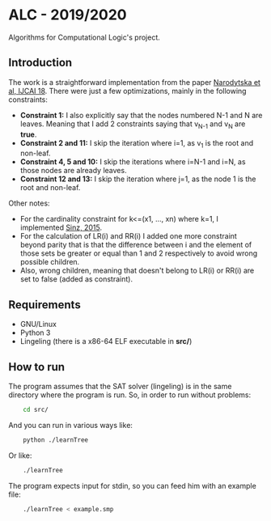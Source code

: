 # ALC - 2019/2020
Algorithms for Computational Logic's project.

## Introduction
The work is a straightforward implementation from the paper [Narodytska et al, IJCAI 18](https://www.ijcai.org/proceedings/2018/0189.pdf). There were just a few optimizations, mainly in the following constraints:
- **Constraint 1:** I also explicitly say that the nodes numbered N-1 and N are leaves. Meaning that I add 2 constraints saying that v<sub>N-1</sub> and v<sub>N</sub> are **true**.
- **Constraint 2 and 11:** I skip the iteration where i=1, as v<sub>1</sub> is the root and non-leaf.
- **Constraint 4, 5 and 10:** I skip the iterations where i=N-1 and i=N, as those nodes are already leaves.
- **Constraint 12 and 13:** I skip the iteration where j=1, as the node 1 is the root and non-leaf.

Other notes:
- For the cardinality constraint for k<=(x1, ..., xn) where k=1, I implemented [Sinz, 2015](http://www.carstensinz.de/papers/CP-2005.pdf).
- For the calculation of LR(i) and RR(i) I added one more constraint beyond parity that is that the difference between i and the element of those sets be greater or equal than 1 and 2 respectively to avoid wrong possible children.
- Also, wrong children, meaning that doesn't belong to LR(i) or RR(i) are set to false (added as constraint). 

## Requirements
- GNU/Linux
- Python 3
- Lingeling (there is a x86-64 ELF executable in **src/**)

## How to run
The program assumes that the SAT solver (lingeling) is in the same directory where the program is run. So, in order to run without problems:

```bash
    cd src/
```

And you can run in various ways like:

```bash
    python ./learnTree 
```
Or like:
```bash
    ./learnTree
```

The program expects input for stdin, so you can feed him with an example file:
```bash
    ./learnTree < example.smp
```
